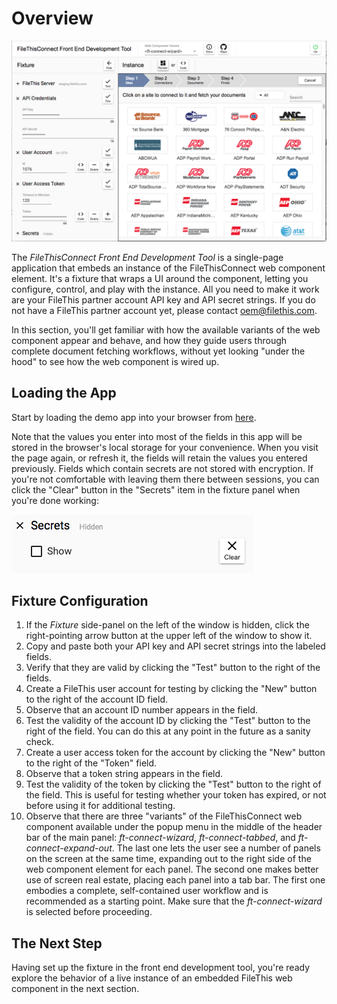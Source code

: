 # Overview

![Thumbnail](assets/ft-development-tool.png)

The _FileThisConnect Front End Development Tool_ is a single-page application that embeds an instance of the FileThisConnect web component element. It's a fixture that wraps a UI around the component, letting you configure, control, and play with the instance. All you need to make it work are your FileThis partner account API key and API secret strings. If you do not have a FileThis partner account yet, please contact <oem@filethis.com>.

In this section, you'll get familiar with how the available variants of the web component appear and behave, and how they guide users through complete document fetching workflows, without yet looking "under the hood" to see how the web component is wired up.

## Loading the App

Start by loading the demo app into your browser from [here](https://filethis.github.io/ft-connect-demo/).

Note that the values you enter into most of the fields in this app will be stored in the browser's local storage for your convenience. When you visit the page again, or refresh it, the fields will retain the values you entered previously. Fields which contain secrets are not stored with encryption. If you're not comfortable with leaving them there between sessions, you can click the "Clear" button in the "Secrets" item in the fixture panel when you're done working:

![Thumbnail](assets/ft-clear-secrets-button.png)


## Fixture Configuration

1. If the _Fixture_ side-panel on the left of the window is hidden, click the right-pointing arrow button at the upper left of the window to show it.
2. Copy and paste both your API key and API secret strings into the labeled fields.
3. Verify that they are valid by clicking the "Test" button to the right of the fields.
4. Create a FileThis user account for testing by clicking the "New" button to the right of the account ID field.
5. Observe that an account ID number appears in the field.
6. Test the validity of the account ID by clicking the "Test" button to the right of the field. You can do this at any point in the future as a sanity check.
7. Create a user access token for the account by clicking the "New" button to the right of the "Token" field.
8. Observe that a token string appears in the field.
9. Test the validity of the token by clicking the "Test" button to the right of the field. This is useful for testing whether your token has expired, or not before using it for additional testing.
10. Observe that there are three "variants" of the FileThisConnect web component available under the popup menu in the middle of the header bar of the main panel: _ft-connect-wizard_, _ft-connect-tabbed_, and _ft-connect-expand-out_. The last one lets the user see a number of panels on the screen at the same time, expanding out to the right side of the web component element for each panel. The second one makes better use of screen real estate, placing each panel into a tab bar. The first one embodies a complete, self-contained user workflow and is recommended as a starting point. Make sure that the _ft-connect-wizard_ is selected before proceeding.



## The Next Step

Having set up the fixture in the front end development tool, you're ready explore the behavior of a live instance of an embedded FileThis web component in the next section.
